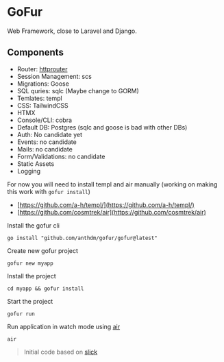# GoFur
Web Framework, close to Laravel and Django.

## Components
- Router: [httprouter](https://github.com/julienschmidt/httprouter)
- Session Management: scs
- Migrations: Goose
- SQL quries: sqlc (Maybe change to GORM)
- Temlates: templ
- CSS: TailwindCSS
- HTMX
- Console/CLI: cobra
- Default DB: Postgres (sqlc and goose is bad with other DBs)
- Auth: No candidate yet
- Events: no candidate
- Mails: no candidate
- Form/Validations: no candidate
- Static Assets
- Logging


For now you will need to install templ and air manually (working on making this work with `gofur install`)

- [https://github.com/a-h/templ/](https://github.com/a-h/templ/)
- [https://github.com/cosmtrek/air](https://github.com/cosmtrek/air)

Install the gofur cli
```
go install "github.com/anthdm/gofur/gofur@latest"
```

Create new gofur project
```
gofur new myapp
```

Install the project
```
cd myapp && gofur install
```

Start the project
```
gofur run
```

Run application in watch mode using [air](https://github.com/cosmtrek/air)
```
air
```

> Initial code based on [slick](https://github.com/anthdm/slick)